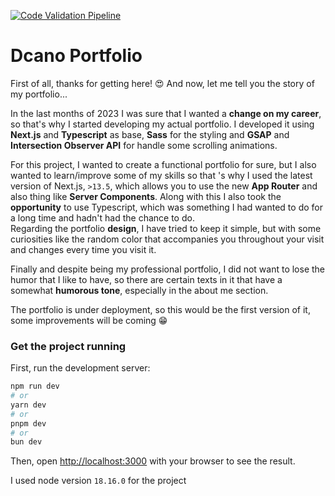 [![Code Validation Pipeline](https://github.com/Danimexivasco/dcano-portfolio/actions/workflows/pipeline.yml/badge.svg)](https://github.com/Danimexivasco/dcano-portfolio/actions/workflows/pipeline.yml)

# Dcano Portfolio

First of all, thanks for getting here!  😍 And now, let me tell you the story of my portfolio...

In the last months of 2023 I was sure that I wanted a **change on my career**, so that's why I started developing my actual portfolio. I developed it using **Next.js** and **Typescript** as base, **Sass** for the styling and **GSAP** and **Intersection Observer API** for handle some scrolling animations.  

For this project, I wanted to create a functional portfolio for sure, but I also wanted to learn/improve some of my skills so that 's why I used the latest version of Next.js, ```>13.5```, which allows you to use the new **App Router** and also thing like **Server Components**. Along with this I also took the **opportunity** to use Typescript, which was something I had wanted to do for a long time and hadn't had the chance to do.  
Regarding the portfolio **design**, I have tried to keep it simple, but with some curiosities like the random color that accompanies you throughout your visit and changes every time you visit it.  

Finally and despite being my professional portfolio, I did not want to lose the humor that I like to have, so there are certain texts in it that have a somewhat **humorous tone**, especially in the about me section.  

The portfolio is under deployment, so this would be the first version of it, some improvements will be coming 😁

### Get the project running

First, run the development server:

```bash
npm run dev
# or
yarn dev
# or
pnpm dev
# or
bun dev
```

Then, open [http://localhost:3000](http://localhost:3000) with your browser to see the result.  

I used node version ```18.16.0``` for the project
